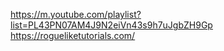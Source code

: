 https://m.youtube.com/playlist?list=PL43PN07AM4J9N2eiVn43s9h7uJgbZH9Gp
https://rogueliketutorials.com/


